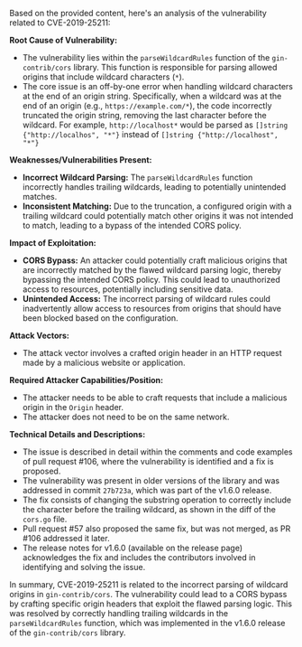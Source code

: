 Based on the provided content, here's an analysis of the vulnerability related to CVE-2019-25211:

**Root Cause of Vulnerability:**

- The vulnerability lies within the `parseWildcardRules` function of the `gin-contrib/cors` library. This function is responsible for parsing allowed origins that include wildcard characters (`*`).
- The core issue is an off-by-one error when handling wildcard characters at the end of an origin string. Specifically, when a wildcard was at the end of an origin (e.g., `https://example.com/*`), the code incorrectly truncated the origin string, removing the last character before the wildcard. For example, `http://localhost*` would be parsed as `[]string {"http://localhos", "*"}` instead of `[]string {"http://localhost", "*"}`

**Weaknesses/Vulnerabilities Present:**

- **Incorrect Wildcard Parsing:** The `parseWildcardRules` function incorrectly handles trailing wildcards, leading to potentially unintended matches.
- **Inconsistent Matching:** Due to the truncation, a configured origin with a trailing wildcard could potentially match other origins it was not intended to match, leading to a bypass of the intended CORS policy.

**Impact of Exploitation:**

- **CORS Bypass:** An attacker could potentially craft malicious origins that are incorrectly matched by the flawed wildcard parsing logic, thereby bypassing the intended CORS policy. This could lead to unauthorized access to resources, potentially including sensitive data.
- **Unintended Access:** The incorrect parsing of wildcard rules could inadvertently allow access to resources from origins that should have been blocked based on the configuration.

**Attack Vectors:**

- The attack vector involves a crafted origin header in an HTTP request made by a malicious website or application.

**Required Attacker Capabilities/Position:**

- The attacker needs to be able to craft requests that include a malicious origin in the `Origin` header.
- The attacker does not need to be on the same network.

**Technical Details and Descriptions:**
- The issue is described in detail within the comments and code examples of pull request #106, where the vulnerability is identified and a fix is proposed.
- The vulnerability was present in older versions of the library and was addressed in commit `27b723a`, which was part of the v1.6.0 release.
- The fix consists of changing the substring operation to correctly include the character before the trailing wildcard, as shown in the diff of the `cors.go` file.
- Pull request #57 also proposed the same fix, but was not merged, as PR #106 addressed it later.
- The release notes for v1.6.0 (available on the release page) acknowledges the fix and includes the contributors involved in identifying and solving the issue.

In summary, CVE-2019-25211 is related to the incorrect parsing of wildcard origins in `gin-contrib/cors`. The vulnerability could lead to a CORS bypass by crafting specific origin headers that exploit the flawed parsing logic. This was resolved by correctly handling trailing wildcards in the `parseWildcardRules` function, which was implemented in the v1.6.0 release of the `gin-contrib/cors` library.